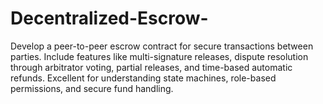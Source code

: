 # Decentralized-Escrow-
Develop a peer-to-peer escrow contract for secure transactions between parties. Include features like multi-signature releases, dispute resolution through arbitrator voting, partial releases, and time-based automatic refunds. Excellent for understanding state machines, role-based permissions, and secure fund handling.
